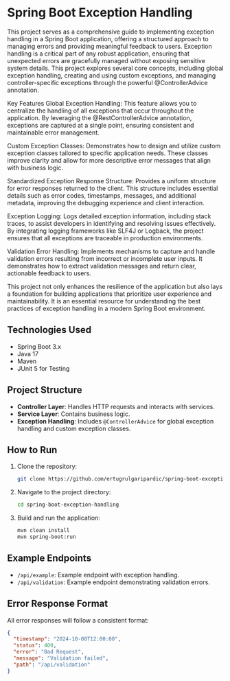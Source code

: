 # Spring Boot Exception Handling

This project serves as a comprehensive guide to implementing exception handling in a Spring Boot application, offering a structured approach to managing errors and providing meaningful feedback to users. Exception handling is a critical part of any robust application, ensuring that unexpected errors are gracefully managed without exposing sensitive system details. This project explores several core concepts, including global exception handling, creating and using custom exceptions, and managing controller-specific exceptions through the powerful @ControllerAdvice annotation.

Key Features
Global Exception Handling: This feature allows you to centralize the handling of all exceptions that occur throughout the application. By leveraging the @RestControllerAdvice annotation, exceptions are captured at a single point, ensuring consistent and maintainable error management.

Custom Exception Classes: Demonstrates how to design and utilize custom exception classes tailored to specific application needs. These classes improve clarity and allow for more descriptive error messages that align with business logic.

Standardized Exception Response Structure: Provides a uniform structure for error responses returned to the client. This structure includes essential details such as error codes, timestamps, messages, and additional metadata, improving the debugging experience and client interaction.

Exception Logging: Logs detailed exception information, including stack traces, to assist developers in identifying and resolving issues effectively. By integrating logging frameworks like SLF4J or Logback, the project ensures that all exceptions are traceable in production environments.

Validation Error Handling: Implements mechanisms to capture and handle validation errors resulting from incorrect or incomplete user inputs. It demonstrates how to extract validation messages and return clear, actionable feedback to users.

This project not only enhances the resilience of the application but also lays a foundation for building applications that prioritize user experience and maintainability. It is an essential resource for understanding the best practices of exception handling in a modern Spring Boot environment.
## Technologies Used
- Spring Boot 3.x
- Java 17
- Maven
- JUnit 5 for Testing

## Project Structure
- **Controller Layer**: Handles HTTP requests and interacts with services.
- **Service Layer**: Contains business logic.
- **Exception Handling**: Includes `@ControllerAdvice` for global exception handling and custom exception classes.

## How to Run
1. Clone the repository:
    ```bash
    git clone https://github.com/ertugrulgaripardic/spring-boot-exception-handling.git
    ```
2. Navigate to the project directory:
    ```bash
    cd spring-boot-exception-handling
    ```
3. Build and run the application:
    ```bash
    mvn clean install
    mvn spring-boot:run

    
## Example Endpoints
- `/api/example`: Example endpoint with exception handling.
- `/api/validation`: Example endpoint demonstrating validation errors.

## Error Response Format

All error responses will follow a consistent format:
```json
{
  "timestamp": "2024-10-08T12:00:00",
  "status": 400,
  "error": "Bad Request",
  "message": "Validation failed",
  "path": "/api/validation"
}
